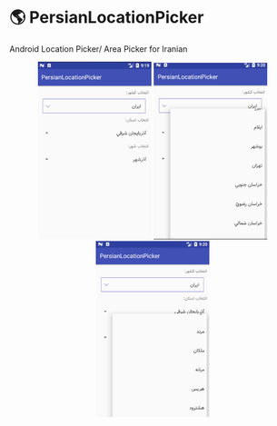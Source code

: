 # :earth_americas: PersianLocationPicker 
Android Location Picker/ Area Picker for Iranian


<p align="center">
<img src="./sc/sc1.png" width="200"/>
<img src="./sc/sc2.png" width="200"/>
<img src="./sc/sc3.png" width="200"/>

</p>